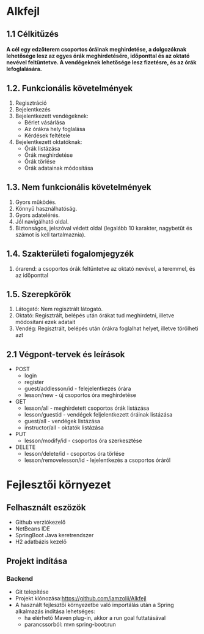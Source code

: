 # Alkfejl
## 1.1 Célkitűzés
#### A cél egy edzőterem csoportos óráinak meghirdetése, a dolgozóknak lehetősége lesz az egyes órák meghirdetésére, időponttal és az oktató nevével feltüntetve. A vendégeknek lehetősége lesz fizetésre, és az órák lefoglalására.
## 1.2. Funkcionális követelmények
1.	Regisztráció
2.	Bejelentkezés
3.	Bejelentkezett vendégeknek:
    - Bérlet vásárlása
    -	Az órákra hely foglalása
    - Kérdések feltétele
4.	Bejelentkezett oktatóknak:
    -	Órák listázása
    -	Órák meghirdetése
    - Órák törlése
    - Órák adatainak módosítása
## 1.3.	Nem funkcionális követelmények
1.	Gyors működés.
2.	Könnyű használhatóság. 
3.	Gyors adatelérés.
4.	Jól navigálható oldal.
5.	Biztonságos, jelszóval védett oldal (legalább 10 karakter, nagybetűt és számot is kell tartalmaznia).
## 1.4. Szakterületi fogalomjegyzék
1.	órarend: a csoportos órák feltüntetve az oktató nevével, a teremmel, és az időponttal
## 1.5. Szerepkörök
1.	Látogató: Nem regisztrált látogató.
2.	Oktató: Regisztrált, belépés után órákat tud meghirdetni, illetve módosítani ezek adatait
3.	Vendég: Regisztrált, belépés után órákra foglalhat helyet, illetve törölheti azt

## 2.1 Végpont-tervek és leírások
   - POST
     - login
     - register
     - guest/addlesson/id - felejelentkezés órára
     - lesson/new - új csoportos óra meghirdetése
  - GET
    - lesson/all - meghirdetett csoportos órák listázása
    - lesson/guestid - vendégek feljelentkezett óráinak listázása
    - guest/all - vendégek listázása
    - instructor/all - oktatók listázása
 - PUT
   - lesson/modify/id - csoportos óra szerkesztése
 - DELETE
   - lesson/delete/id - csoportos óra törlése
   - lesson/removelesson/id - lejelentkezés a csoportos óráról
# Fejlesztői környezet
## Felhasznált eszözök
  - Github verziókezelő
  - NetBeans IDE
  - SpringBoot Java keretrendszer
  - H2 adatbázis kezelő
## Projekt indítása
### Backend
  - Git telepítése
  - Projekt klónozása:https://github.com/iamzolii/Alkfejl
  - A használt fejlesztői környezetbe való importálás után a Spring alkalmazás indítása lehetséges:
     - ha elérhető Maven plug-in, akkor a run goal futtatásával
     - parancssorból: mvn spring-boot:run 
  
